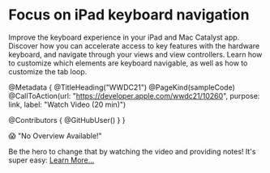 # Focus on iPad keyboard navigation

Improve the keyboard experience in your iPad and Mac Catalyst app. Discover how you can accelerate access to key features with the hardware keyboard, and navigate through your views and view controllers. Learn how to customize which elements are keyboard navigable, as well as how to customize the tab loop.

@Metadata {
   @TitleHeading("WWDC21")
   @PageKind(sampleCode)
   @CallToAction(url: "https://developer.apple.com/wwdc21/10260", purpose: link, label: "Watch Video (20 min)")

   @Contributors {
      @GitHubUser(<replace this with your GitHub handle>)
   }
}

😱 "No Overview Available!"

Be the hero to change that by watching the video and providing notes! It's super easy:
 [Learn More…](https://wwdcnotes.com/documentation/wwdcnotes/contributing)
